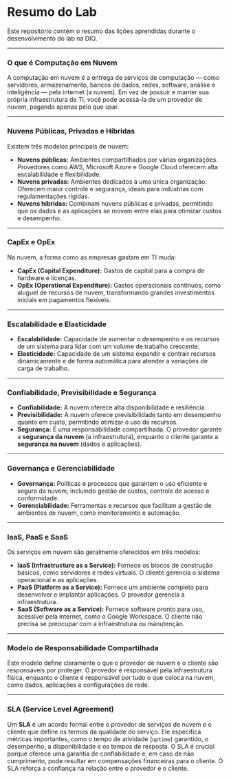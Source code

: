 # Resumo do Lab
Este repositório contém o resumo das lições aprendidas durante o desenvolvimento do lab na DIO.

---

### O que é Computação em Nuvem

A computação em nuvem é a entrega de serviços de computação — como servidores, armazenamento, bancos de dados, redes, software, análise e inteligência — pela internet (a nuvem). Em vez de possuir e manter sua própria infraestrutura de TI, você pode acessá-la de um provedor de nuvem, pagando apenas pelo que usar.

---

### Nuvens Públicas, Privadas e Híbridas

Existem três modelos principais de nuvem:

* **Nuvens públicas:** Ambientes compartilhados por várias organizações. Provedores como AWS, Microsoft Azure e Google Cloud oferecem alta escalabilidade e flexibilidade.
* **Nuvens privadas:** Ambientes dedicados a uma única organização. Oferecem maior controle e segurança, ideais para indústrias com regulamentações rígidas.
* **Nuvens híbridas:** Combinam nuvens públicas e privadas, permitindo que os dados e as aplicações se movam entre elas para otimizar custos e desempenho.

---

### CapEx e OpEx

Na nuvem, a forma como as empresas gastam em TI muda:

* **CapEx (Capital Expenditure):** Gastos de capital para a compra de hardware e licenças.
* **OpEx (Operational Expenditure):** Gastos operacionais contínuos, como aluguel de recursos de nuvem, transformando grandes investimentos iniciais em pagamentos flexíveis.

---

### Escalabilidade e Elasticidade

* **Escalabilidade:** Capacidade de aumentar o desempenho e os recursos de um sistema para lidar com um volume de trabalho crescente.
* **Elasticidade:** Capacidade de um sistema expandir e contrair recursos dinamicamente e de forma automática para atender a variações de carga de trabalho.

---

### Confiabilidade, Previsibilidade e Segurança

* **Confiabilidade:** A nuvem oferece alta disponibilidade e resiliência.
* **Previsibilidade:** A nuvem oferece previsibilidade tanto em desempenho quanto em custo, permitindo otimizar o uso de recursos.
* **Segurança:** É uma responsabilidade compartilhada. O provedor garante a **segurança da nuvem** (a infraestrutura), enquanto o cliente garante a **segurança na nuvem** (dados e aplicações).

---

### Governança e Gerenciabilidade

* **Governança:** Políticas e processos que garantem o uso eficiente e seguro da nuvem, incluindo gestão de custos, controle de acesso e conformidade.
* **Gerenciabilidade:** Ferramentas e recursos que facilitam a gestão de ambientes de nuvem, como monitoramento e automação.

---

### IaaS, PaaS e SaaS

Os serviços em nuvem são geralmente oferecidos em três modelos:

* **IaaS (Infrastructure as a Service):** Fornece os blocos de construção básicos, como servidores e redes virtuais. O cliente gerencia o sistema operacional e as aplicações.
* **PaaS (Platform as a Service):** Fornece um ambiente completo para desenvolver e implantar aplicações. O provedor gerencia a infraestrutura.
* **SaaS (Software as a Service):** Fornece software pronto para uso, acessível pela internet, como o Google Workspace. O cliente não precisa se preocupar com a infraestrutura ou manutenção.

---

### Modelo de Responsabilidade Compartilhada

Este modelo define claramente o que o provedor de nuvem e o cliente são responsáveis por proteger. O provedor é responsável pela infraestrutura física, enquanto o cliente é responsável por tudo o que coloca na nuvem, como dados, aplicações e configurações de rede.

---

### SLA (Service Level Agreement)

Um **SLA** é um acordo formal entre o provedor de serviços de nuvem e o cliente que define os termos da qualidade do serviço. Ele especifica métricas importantes, como o tempo de atividade (`uptime`) garantido, o desempenho, a disponibilidade e os tempos de resposta. O SLA é crucial porque oferece uma garantia de confiabilidade e, em caso de não cumprimento, pode resultar em compensações financeiras para o cliente. O SLA reforça a confiança na relação entre o provedor e o cliente.
